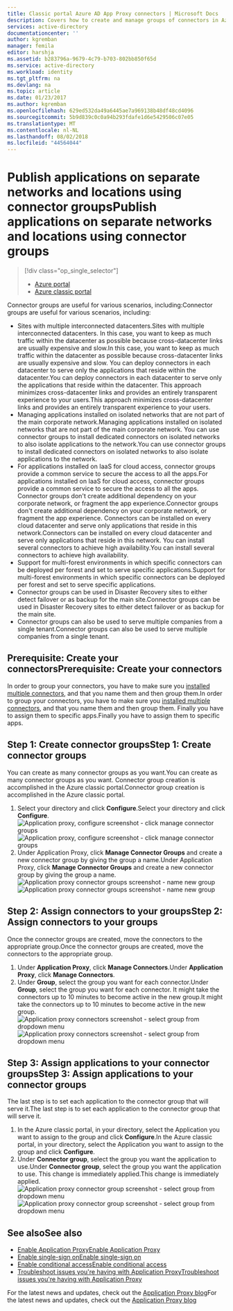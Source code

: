 ```yaml
---
title: Classic portal Azure AD App Proxy connectors | Microsoft Docs
description: Covers how to create and manage groups of connectors in Azure AD Application Proxy.
services: active-directory
documentationcenter: ''
author: kgremban
manager: femila
editor: harshja
ms.assetid: b283796a-9679-4c79-b703-802bb850f65d
ms.service: active-directory
ms.workload: identity
ms.tgt_pltfrm: na
ms.devlang: na
ms.topic: article
ms.date: 01/23/2017
ms.author: kgremban
ms.openlocfilehash: 629ed532da49a6445ae7a969138b48df48cd4096
ms.sourcegitcommit: 5b9d839c0c0a94b293fdafe1d6e5429506c07e05
ms.translationtype: MT
ms.contentlocale: nl-NL
ms.lasthandoff: 08/02/2018
ms.locfileid: "44564044"
---
```

# <a name="publish-applications-on-separate-networks-and-locations-using-connector-groups"></a><span data-ttu-id="9b364-103">Publish applications on separate networks and locations using connector groups</span><span class="sxs-lookup"><span data-stu-id="9b364-103">Publish applications on separate networks and locations using connector groups</span></span>
> [!div class="op_single_selector"]
> * [Azure portal](active-directory-application-proxy-connectors-azure-portal.md)
> * [Azure classic portal](active-directory-application-proxy-connectors.md)
>
>

<span data-ttu-id="9b364-106">Connector groups are useful for various scenarios, including:</span><span class="sxs-lookup"><span data-stu-id="9b364-106">Connector groups are useful for various scenarios, including:</span></span>

* <span data-ttu-id="9b364-107">Sites with multiple interconnected datacenters.</span><span class="sxs-lookup"><span data-stu-id="9b364-107">Sites with multiple interconnected datacenters.</span></span> <span data-ttu-id="9b364-108">In this case, you want to keep as much traffic within the datacenter as possible because cross-datacenter links are usually expensive and slow.</span><span class="sxs-lookup"><span data-stu-id="9b364-108">In this case, you want to keep as much traffic within the datacenter as possible because cross-datacenter links are usually expensive and slow.</span></span> <span data-ttu-id="9b364-109">You can deploy connectors in each datacenter to serve only the applications that reside within the datacenter.</span><span class="sxs-lookup"><span data-stu-id="9b364-109">You can deploy connectors in each datacenter to serve only the applications that reside within the datacenter.</span></span> <span data-ttu-id="9b364-110">This approach minimizes cross-datacenter links and provides an entirely transparent experience to your users.</span><span class="sxs-lookup"><span data-stu-id="9b364-110">This approach minimizes cross-datacenter links and provides an entirely transparent experience to your users.</span></span>
* <span data-ttu-id="9b364-111">Managing applications installed on isolated networks that are not part of the main corporate network.</span><span class="sxs-lookup"><span data-stu-id="9b364-111">Managing applications installed on isolated networks that are not part of the main corporate network.</span></span> <span data-ttu-id="9b364-112">You can use connector groups to install dedicated connectors on isolated networks to also isolate applications to the network.</span><span class="sxs-lookup"><span data-stu-id="9b364-112">You can use connector groups to install dedicated connectors on isolated networks to also isolate applications to the network.</span></span>
* <span data-ttu-id="9b364-113">For applications installed on IaaS for cloud access, connector groups provide a common service to secure the access to all the apps.</span><span class="sxs-lookup"><span data-stu-id="9b364-113">For applications installed on IaaS for cloud access, connector groups provide a common service to secure the access to all the apps.</span></span> <span data-ttu-id="9b364-114">Connector groups don't create additional dependency on your corporate network, or fragment the app experience.</span><span class="sxs-lookup"><span data-stu-id="9b364-114">Connector groups don't create additional dependency on your corporate network, or fragment the app experience.</span></span> <span data-ttu-id="9b364-115">Connectors can be installed on every cloud datacenter and serve only applications that reside in this network.</span><span class="sxs-lookup"><span data-stu-id="9b364-115">Connectors can be installed on every cloud datacenter and serve only applications that reside in this network.</span></span> <span data-ttu-id="9b364-116">You can install several connectors to achieve high availability.</span><span class="sxs-lookup"><span data-stu-id="9b364-116">You can install several connectors to achieve high availability.</span></span>
* <span data-ttu-id="9b364-117">Support for multi-forest environments in which specific connectors can be deployed per forest and set to serve specific applications.</span><span class="sxs-lookup"><span data-stu-id="9b364-117">Support for multi-forest environments in which specific connectors can be deployed per forest and set to serve specific applications.</span></span>
* <span data-ttu-id="9b364-118">Connector groups can be used in Disaster Recovery sites to either detect failover or as backup for the main site.</span><span class="sxs-lookup"><span data-stu-id="9b364-118">Connector groups can be used in Disaster Recovery sites to either detect failover or as backup for the main site.</span></span>
* <span data-ttu-id="9b364-119">Connector groups can also be used to serve multiple companies from a single tenant.</span><span class="sxs-lookup"><span data-stu-id="9b364-119">Connector groups can also be used to serve multiple companies from a single tenant.</span></span>

## <a name="prerequisite-create-your-connectors"></a><span data-ttu-id="9b364-120">Prerequisite: Create your connectors</span><span class="sxs-lookup"><span data-stu-id="9b364-120">Prerequisite: Create your connectors</span></span>
<span data-ttu-id="9b364-121">In order to group your connectors, you have to make sure you [installed multiple connectors](active-directory-application-proxy-enable.md), and that you name them and then group them.</span><span class="sxs-lookup"><span data-stu-id="9b364-121">In order to group your connectors, you have to make sure you [installed multiple connectors](active-directory-application-proxy-enable.md), and that you name them and then group them.</span></span> <span data-ttu-id="9b364-122">Finally you have to assign them to specific apps.</span><span class="sxs-lookup"><span data-stu-id="9b364-122">Finally you have to assign them to specific apps.</span></span>

## <a name="step-1-create-connector-groups"></a><span data-ttu-id="9b364-123">Step 1: Create connector groups</span><span class="sxs-lookup"><span data-stu-id="9b364-123">Step 1: Create connector groups</span></span>
<span data-ttu-id="9b364-124">You can create as many connector groups as you want.</span><span class="sxs-lookup"><span data-stu-id="9b364-124">You can create as many connector groups as you want.</span></span> <span data-ttu-id="9b364-125">Connector group creation is accomplished in the Azure classic portal.</span><span class="sxs-lookup"><span data-stu-id="9b364-125">Connector group creation is accomplished in the Azure classic portal.</span></span>

1. <span data-ttu-id="9b364-126">Select your directory and click **Configure**.</span><span class="sxs-lookup"><span data-stu-id="9b364-126">Select your directory and click **Configure**.</span></span>  
    <span data-ttu-id="9b364-127">![Application proxy, configure screenshot - click manage connector groups](https://docstestmedia1.blob.core.windows.net/azure-media/articles/active-directory/media/active-directory-application-proxy-connectors/app_proxy_connectors_creategroup.png)</span><span class="sxs-lookup"><span data-stu-id="9b364-127">![Application proxy, configure screenshot - click manage connector groups](https://docstestmedia1.blob.core.windows.net/azure-media/articles/active-directory/media/active-directory-application-proxy-connectors/app_proxy_connectors_creategroup.png)</span></span>
2. <span data-ttu-id="9b364-128">Under Application Proxy, click **Manage Connector Groups** and create a new connector group by giving the group a name.</span><span class="sxs-lookup"><span data-stu-id="9b364-128">Under Application Proxy, click **Manage Connector Groups** and create a new connector group by giving the group a name.</span></span>  
    <span data-ttu-id="9b364-129">![Application proxy connector groups screenshot - name new group](https://docstestmedia1.blob.core.windows.net/azure-media/articles/active-directory/media/active-directory-application-proxy-connectors/app_proxy_connectors_namegroup.png)</span><span class="sxs-lookup"><span data-stu-id="9b364-129">![Application proxy connector groups screenshot - name new group](https://docstestmedia1.blob.core.windows.net/azure-media/articles/active-directory/media/active-directory-application-proxy-connectors/app_proxy_connectors_namegroup.png)</span></span>

## <a name="step-2-assign-connectors-to-your-groups"></a><span data-ttu-id="9b364-130">Step 2: Assign connectors to your groups</span><span class="sxs-lookup"><span data-stu-id="9b364-130">Step 2: Assign connectors to your groups</span></span>
<span data-ttu-id="9b364-131">Once the connector groups are created, move the connectors to the appropriate group.</span><span class="sxs-lookup"><span data-stu-id="9b364-131">Once the connector groups are created, move the connectors to the appropriate group.</span></span>

1. <span data-ttu-id="9b364-132">Under **Application Proxy**, click **Manage Connectors**.</span><span class="sxs-lookup"><span data-stu-id="9b364-132">Under **Application Proxy**, click **Manage Connectors**.</span></span>
2. <span data-ttu-id="9b364-133">Under **Group**, select the group you want for each connector.</span><span class="sxs-lookup"><span data-stu-id="9b364-133">Under **Group**, select the group you want for each connector.</span></span> <span data-ttu-id="9b364-134">It might take the connectors up to 10 minutes to become active in the new group.</span><span class="sxs-lookup"><span data-stu-id="9b364-134">It might take the connectors up to 10 minutes to become active in the new group.</span></span>  
    <span data-ttu-id="9b364-135">![Application proxy connectors screenshot - select group from dropdown menu](https://docstestmedia1.blob.core.windows.net/azure-media/articles/active-directory/media/active-directory-application-proxy-connectors/app_proxy_connectors_connectorlist.png)</span><span class="sxs-lookup"><span data-stu-id="9b364-135">![Application proxy connectors screenshot - select group from dropdown menu](https://docstestmedia1.blob.core.windows.net/azure-media/articles/active-directory/media/active-directory-application-proxy-connectors/app_proxy_connectors_connectorlist.png)</span></span>

## <a name="step-3-assign-applications-to-your-connector-groups"></a><span data-ttu-id="9b364-136">Step 3: Assign applications to your connector groups</span><span class="sxs-lookup"><span data-stu-id="9b364-136">Step 3: Assign applications to your connector groups</span></span>
<span data-ttu-id="9b364-137">The last step is to set each application to the connector group that will serve it.</span><span class="sxs-lookup"><span data-stu-id="9b364-137">The last step is to set each application to the connector group that will serve it.</span></span>

1. <span data-ttu-id="9b364-138">In the Azure classic portal, in your directory, select the Application you want to assign to the group and click **Configure**.</span><span class="sxs-lookup"><span data-stu-id="9b364-138">In the Azure classic portal, in your directory, select the Application you want to assign to the group and click **Configure**.</span></span>
2. <span data-ttu-id="9b364-139">Under **Connector group**, select the group you want the application to use.</span><span class="sxs-lookup"><span data-stu-id="9b364-139">Under **Connector group**, select the group you want the application to use.</span></span> <span data-ttu-id="9b364-140">This change is immediately applied.</span><span class="sxs-lookup"><span data-stu-id="9b364-140">This change is immediately applied.</span></span>  
    <span data-ttu-id="9b364-141">![Application proxy connector group screenshot - select group from dropdown menu](https://docstestmedia1.blob.core.windows.net/azure-media/articles/active-directory/media/active-directory-application-proxy-connectors/app_proxy_connectors_newgroup.png)</span><span class="sxs-lookup"><span data-stu-id="9b364-141">![Application proxy connector group screenshot - select group from dropdown menu](https://docstestmedia1.blob.core.windows.net/azure-media/articles/active-directory/media/active-directory-application-proxy-connectors/app_proxy_connectors_newgroup.png)</span></span>

## <a name="see-also"></a><span data-ttu-id="9b364-142">See also</span><span class="sxs-lookup"><span data-stu-id="9b364-142">See also</span></span>
* [<span data-ttu-id="9b364-143">Enable Application Proxy</span><span class="sxs-lookup"><span data-stu-id="9b364-143">Enable Application Proxy</span></span>](active-directory-application-proxy-enable.md)
* [<span data-ttu-id="9b364-144">Enable single-sign on</span><span class="sxs-lookup"><span data-stu-id="9b364-144">Enable single-sign on</span></span>](active-directory-application-proxy-sso-using-kcd.md)
* [<span data-ttu-id="9b364-145">Enable conditional access</span><span class="sxs-lookup"><span data-stu-id="9b364-145">Enable conditional access</span></span>](active-directory-application-proxy-conditional-access.md)
* [<span data-ttu-id="9b364-146">Troubleshoot issues you're having with Application Proxy</span><span class="sxs-lookup"><span data-stu-id="9b364-146">Troubleshoot issues you're having with Application Proxy</span></span>](active-directory-application-proxy-troubleshoot.md)

<span data-ttu-id="9b364-147">For the latest news and updates, check out the [Application Proxy blog](http://blogs.technet.com/b/applicationproxyblog/)</span><span class="sxs-lookup"><span data-stu-id="9b364-147">For the latest news and updates, check out the [Application Proxy blog](http://blogs.technet.com/b/applicationproxyblog/)</span></span>




